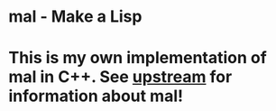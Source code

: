 # mal - Make a Lisp

# This is my own implementation of mal in C++. See [upstream](https://github.com/kanaka/mal) for information about mal!
